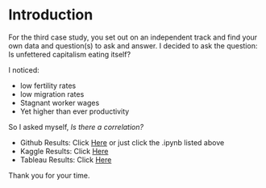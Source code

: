 # Introduction

For the third case study, you set out on an independent track and find your own data and question(s) to ask and answer. I decided to ask the question: Is unfettered capitalism eating itself?

I noticed:

* low fertility rates
* low migration rates
* Stagnant worker wages
* Yet higher than ever productivity

So I asked myself, <em>Is there a correlation?</em>

* Github Results: Click [Here](https://github.com/MjxSjx/Portfolio/blob/main/Case%20Study%203%20-%20Choose%20Your%20Own%20Adventure/Case%20Study%203%20-%20Is%20Unfettered%20Capitalism%20Eating%20Itself.ipynb) or just click the .ipynb listed above
* Kaggle Results: Click [Here](https://www.kaggle.com/mattjohnson0304/case-study-3-is-unfettered-capitalism-eating)
* Tableau Results: Click [Here](https://public.tableau.com/app/profile/matt.johnson.0304/viz/CaseStudy3IsUnfetteredCapitalismEatingItself/Dashboard1)

Thank you for your time.
